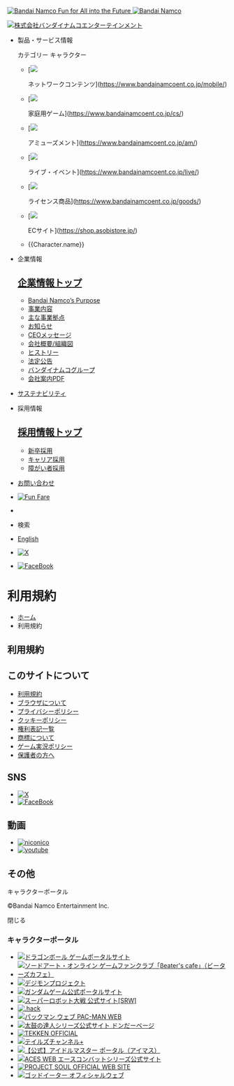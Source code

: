  [![Bandai Namco Fun for All into the Future](/groupHeader/logo/groupLogo-01.svg) ![Bandai Namco](/groupHeader/logo/groupLogo-01-sp.svg)](https://www.bandainamcoent.co.jp/)

[![株式会社バンダイナムコエンターテインメント](/groupHeader/logo/companyLogo.svg)](https://www.bandainamcoent.co.jp/)

* 製品・サービス情報
    
    カテゴリー キャラクター
    
    * [![](/img/common/img_network.svg?20220401)
        
        ネットワークコンテンツ](https://www.bandainamcoent.co.jp/mobile/)
    * [![](/img/common/img_consumer.svg?20220401)
        
        家庭用ゲーム](https://www.bandainamcoent.co.jp/cs/)
    * [![](/img/common/img_amusement.svg)
        
        アミューズメント](https://www.bandainamcoent.co.jp/am/)
    * [![](/img/common/img_microphone.svg?20220401)
        
        ライブ・イベント](https://www.bandainamcoent.co.jp/live/)
    * [![](/img/common/img_license.svg?20220401)
        
        ライセンス商品](https://www.bandainamcoent.co.jp/goods/)
    * [![](/img/common/img_asobi_store.png)
        
        ECサイト](https://shop.asobistore.jp/)
    
    *   {{Character.name}}
    
* 企業情報
    
    [企業情報トップ](https://www.bandainamcoent.co.jp/corporate/)
    ------------------------------------------------------
    
    * [Bandai Namco’s Purpose](https://www.bandainamcoent.co.jp/corporate/#philosophy)
    * [事業内容](https://www.bandainamcoent.co.jp/corporate/#description)
    * [主な事業拠点](https://www.bandainamcoent.co.jp/corporate/#directory)
    * [お知らせ](https://www.bandainamcoent.co.jp/corporate/press/top/)
    * [CEOメッセージ](https://www.bandainamcoent.co.jp/corporate/#message)
    * [会社概要/組織図](https://www.bandainamcoent.co.jp/corporate/overview/detail/)
    * [ヒストリー](https://www.bandainamcoent.co.jp/corporate/history/)
    * [法定公告](https://www.bandainamcoent.co.jp/finance/)
    * [バンダイナムコグループ](https://www.bandainamcoent.co.jp/corporate/group/)
    * [会社案内PDF](https://www.bandainamcoent.co.jp/corporate/doc/bne_corporate_profile_Japanese.pdf?20240701)
    
* [サステナビリティ](https://www.bandainamcoent.co.jp/sustainability/)
* 採用情報
    
    [採用情報トップ](https://www.bandainamcoent.co.jp/job/)
    ------------------------------------------------
    
    * [新卒採用](https://www.bandainamcoent.co.jp/job/2026/)
    * [キャリア採用](https://www.bandainamcoent.co.jp/job/career/)
    * [障がい者採用](https://www.bandainamcoent.co.jp/job/challenged/)
    
* [お問い合わせ](https://www.bandainamcoent.co.jp/info/contact.html)
* [![Fun Fare](/img/common/logo_funfare.svg)](https://funfare.bandainamcoent.co.jp/)
*   [](https://021fund.bn-ent.net/)

* 検索
* [English](https://www.bandainamcoent.co.jp/english/)

* [![X](/img/common/icon_x.svg)](https://twitter.com/bnei876)
* [![FaceBook](/img/common/icon_facebook.svg)](https://www.facebook.com/bandainamcoentertainment)

 

利用規約
====

* [ホーム](https://www.bandainamcoent.co.jp/)
* 利用規約

利用規約
----

このサイトについて
---------

* [利用規約](https://www.bandainamcoent.co.jp/info/)
* [ブラウザについて](https://www.bandainamcoent.co.jp/info/browser.html)
* [プライバシーポリシー](https://www.bandainamcoent.co.jp/info/privacy/)
* [クッキーポリシー](https://legal.bandainamcoent.co.jp/privacy/cookie-jp)
* [権利表記一覧](https://www.bandainamcoent.co.jp/cs/copyright/)
* [商標について](https://www.bandainamcoent.co.jp/mobile/trademarks.html)
* [ゲーム実況ポリシー](https://www.bandainamcoent.co.jp/info/videopolicy/)
* [保護者の方へ](https://www.bandainamcoent.co.jp/caution_g/)

SNS
---

* [![X](/img/common/icon_x.svg)](https://twitter.com/bnei876)
* [![FaceBook](/img/common/icon_facebook.svg)](https://www.facebook.com/bandainamcoentertainment)

動画
--

* [![niconico](/img/common/icon_niconico.png)](https://ch.nicovideo.jp/bandainamcoentertainment)
* [![youtube](/img/common/icon_youtube.svg)](https://www.youtube.com/channel/UCqly9F4Fr_jf2Y1Cy5hacRg)

その他
---

キャラクターポータル

©Bandai Namco Entertainment Inc.

閉じる

### キャラクターポータル

* [![ドラゴンボール ゲームポータルサイト](/img/common/bnr_dbportal.jpg)](https://dbgame.bn-ent.net/)
* [![ソードアート・オンライン ゲームファンクラブ「βeater's cafe」（ビーターズカフェ）](/img/common/bnr_sao.jpg)](https://sao-game.jp/)
* [![デジモンプロジェクト](/img/common/bnr_project.png?20220401)](https://digimon-gameportal.bn-ent.net/)
* [![ガンダムゲーム公式ポータルサイト](/img/common/bnr_logo_gpg.png?20191216)](https://ggame.jp/)
* [![スーパーロボット大戦 公式サイト[SRW]](/img/common/bnr_srw.jpg)](https://www.suparobo.jp/)
* [![.hack](/img/common/bnr_dothack.jpg)](https://hack.bn-ent.net/)
* [![パックマン ウェブ PAC-MAN WEB](/img/common/bnr_pacweb.jpg)](https://pacman.com/jp/)
* [![太鼓の達人シリーズ公式サイト ドンだーページ](/img/common/bnr_donda.png)](https://taiko-ch.net/)
* [![TEKKEN OFFICIAL](/img/common/bnr_tekken.jpg)](https://www.tekken-official.jp/)
* [![テイルズチャンネル+](/img/common/bnr_talesch.jpg)](https://tales-ch.jp/)
* [![【公式】アイドルマスター ポータル（アイマス）](/img/common/bnr_imas.png?20230306)](https://idolmaster-official.jp/)
* [![ACES WEB エースコンバットシリーズ公式サイト](/img/common/bnr_aces.jpg)](https://www.acecombat.jp/)
* [![PROJECT SOUL OFFICIAL WEB SITE](/img/common/bnr_soul.jpg)](https://projectsoul.bn-ent.net/)
* [![ゴッドイーター オフィシャルウェブ](/img/common/bnr_goteater.png)](https://www.godeater.jp/)
